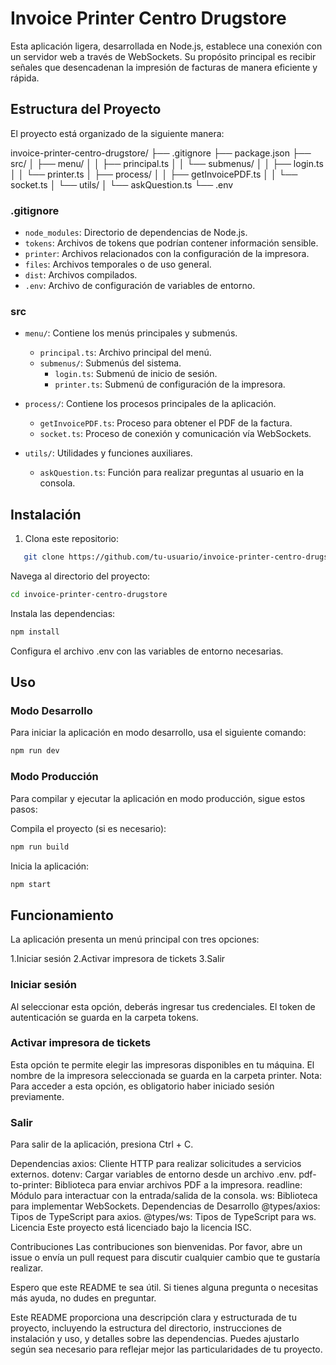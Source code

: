 # Invoice Printer Centro Drugstore

Esta aplicación ligera, desarrollada en Node.js, establece una conexión con un servidor web a través de WebSockets. Su propósito principal es recibir señales que desencadenan la impresión de facturas de manera eficiente y rápida.

## Estructura del Proyecto

El proyecto está organizado de la siguiente manera:

invoice-printer-centro-drugstore/
├── .gitignore
├── package.json
├── src/
│ ├── menu/
│ │ ├── principal.ts
│ │ └── submenus/
│ │ ├── login.ts
│ │ └── printer.ts
│ ├── process/
│ │ ├── getInvoicePDF.ts
│ │ └── socket.ts
│ └── utils/
│ └── askQuestion.ts
└── .env

### .gitignore

- `node_modules`: Directorio de dependencias de Node.js.
- `tokens`: Archivos de tokens que podrían contener información sensible.
- `printer`: Archivos relacionados con la configuración de la impresora.
- `files`: Archivos temporales o de uso general.
- `dist`: Archivos compilados.
- `.env`: Archivo de configuración de variables de entorno.

### src

- `menu/`: Contiene los menús principales y submenús.
  - `principal.ts`: Archivo principal del menú.
  - `submenus/`: Submenús del sistema.
    - `login.ts`: Submenú de inicio de sesión.
    - `printer.ts`: Submenú de configuración de la impresora.

- `process/`: Contiene los procesos principales de la aplicación.
  - `getInvoicePDF.ts`: Proceso para obtener el PDF de la factura.
  - `socket.ts`: Proceso de conexión y comunicación vía WebSockets.

- `utils/`: Utilidades y funciones auxiliares.
  - `askQuestion.ts`: Función para realizar preguntas al usuario en la consola.

## Instalación

1. Clona este repositorio:
```bash
   git clone https://github.com/tu-usuario/invoice-printer-centro-drugstore.git
```
Navega al directorio del proyecto:

```bash
cd invoice-printer-centro-drugstore
```

Instala las dependencias:

```bash
npm install
```

Configura el archivo .env con las variables de entorno necesarias.

## Uso
### Modo Desarrollo
Para iniciar la aplicación en modo desarrollo, usa el siguiente comando:

```bash
npm run dev
```

### Modo Producción
Para compilar y ejecutar la aplicación en modo producción, sigue estos pasos:

Compila el proyecto (si es necesario):

```bash
npm run build
```

Inicia la aplicación:

```bash
npm start
```
## Funcionamiento
La aplicación presenta un menú principal con tres opciones:

1.Iniciar sesión
2.Activar impresora de tickets
3.Salir

### Iniciar sesión
Al seleccionar esta opción, deberás ingresar tus credenciales. El token de autenticación se guarda en la carpeta tokens.

### Activar impresora de tickets
Esta opción te permite elegir las impresoras disponibles en tu máquina. El nombre de la impresora seleccionada se guarda en la carpeta printer. Nota: Para acceder a esta opción, es obligatorio haber iniciado sesión previamente.

### Salir
Para salir de la aplicación, presiona Ctrl + C.

Dependencias
axios: Cliente HTTP para realizar solicitudes a servicios externos.
dotenv: Cargar variables de entorno desde un archivo .env.
pdf-to-printer: Biblioteca para enviar archivos PDF a la impresora.
readline: Módulo para interactuar con la entrada/salida de la consola.
ws: Biblioteca para implementar WebSockets.
Dependencias de Desarrollo
@types/axios: Tipos de TypeScript para axios.
@types/ws: Tipos de TypeScript para ws.
Licencia
Este proyecto está licenciado bajo la licencia ISC.

Contribuciones
Las contribuciones son bienvenidas. Por favor, abre un issue o envía un pull request para discutir cualquier cambio que te gustaría realizar.

Espero que este README te sea útil. Si tienes alguna pregunta o necesitas más ayuda, no dudes en preguntar.

Este README proporciona una descripción clara y estructurada de tu proyecto, incluyendo la estructura del directorio, instrucciones de instalación y uso, y detalles sobre las dependencias. Puedes ajustarlo según sea necesario para reflejar mejor las particularidades de tu proyecto.
